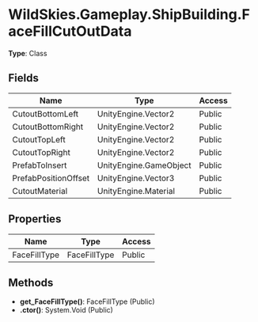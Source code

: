 ﻿# WildSkies.Gameplay.ShipBuilding.FaceFillCutOutData

**Type**: Class

## Fields

| Name | Type | Access |
|------|------|--------|
| CutoutBottomLeft | UnityEngine.Vector2 | Public |
| CutoutBottomRight | UnityEngine.Vector2 | Public |
| CutoutTopLeft | UnityEngine.Vector2 | Public |
| CutoutTopRight | UnityEngine.Vector2 | Public |
| PrefabToInsert | UnityEngine.GameObject | Public |
| PrefabPositionOffset | UnityEngine.Vector3 | Public |
| CutoutMaterial | UnityEngine.Material | Public |

## Properties

| Name | Type | Access |
|------|------|--------|
| FaceFillType | FaceFillType | Public |

## Methods

- **get_FaceFillType()**: FaceFillType (Public)
- **.ctor()**: System.Void (Public)

